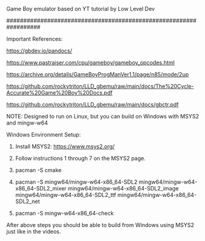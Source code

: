 Game Boy emulator based on YT tutorial by Low Level Dev

##################################################################

Important References:

https://gbdev.io/pandocs/

https://www.pastraiser.com/cpu/gameboy/gameboy_opcodes.html

https://archive.org/details/GameBoyProgManVer1.1/page/n85/mode/2up

https://github.com/rockytriton/LLD_gbemu/raw/main/docs/The%20Cycle-Accurate%20Game%20Boy%20Docs.pdf

https://github.com/rockytriton/LLD_gbemu/raw/main/docs/gbctr.pdf

NOTE: Designed to run on Linux, but you can build on Windows with MSYS2 and mingw-w64

Windows Environment Setup:

1. Install MSYS2:  https://www.msys2.org/

2. Follow instructions 1 through 7 on the MSYS2 page.

3. pacman -S cmake

4. pacman -S mingw64/mingw-w64-x86_64-SDL2 mingw64/mingw-w64-x86_64-SDL2_mixer mingw64/mingw-w64-x86_64-SDL2_image mingw64/mingw-w64-x86_64-SDL2_ttf mingw64/mingw-w64-x86_64-SDL2_net

5. pacman -S mingw-w64-x86_64-check

After above steps you should be able to build from Windows using MSYS2 just like in the videos.
